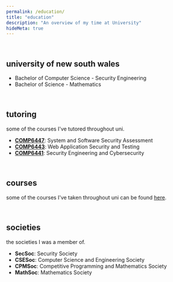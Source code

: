 ```yaml
---
permalink: /education/
title: "education"
description: "An overview of my time at University"
hideMeta: true
---
```


&nbsp;

## university of new south wales
* Bachelor of Computer Science - Security Engineering
* Bachelor of Science - Mathematics

&nbsp;

## tutoring
some of the courses I've tutored throughout uni.
* **[COMP6447](https://webcms3.cse.unsw.edu.au/COMP6447/22T2/outline)**: System and Software Security Assessment
* **[COMP6443](https://webcms3.cse.unsw.edu.au/static/uploads/course/COMP6443/22T2/f474e3afa054dcd777fcce57bc0708411f2ec6c549cdd5d7f6e31103f6f62dd6/Course_Outline_64436843_2022T2.pdf)**: Web Application Security and Testing
* **[COMP6441]()**: Security Engineering and Cybersecurity

&nbsp;

## courses
some of the courses I've taken throughout uni can be found [here](/courses).

&nbsp;

## societies
the societies I was a member of.
* **SecSoc**: Security Society
* **CSESoc**: Computer Science and Engineering Society
* **CPMSoc**: Competitive Programming and Mathematics Society
* **MathSoc**: Mathematics Society